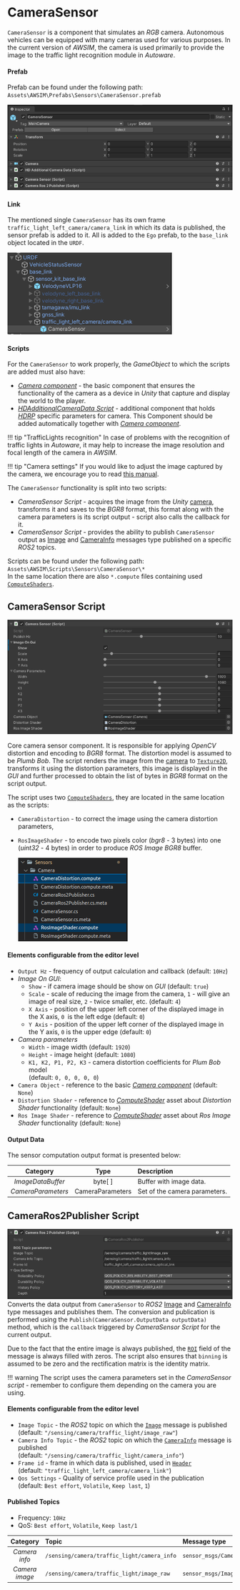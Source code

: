 # CameraSensor
`CameraSensor` is a component that simulates an *RGB* camera. Autonomous vehicles can be equipped with many cameras used for various purposes. In the current version of *AWSIM*, the camera is used primarily to provide the image to the traffic light recognition module in *Autoware*.

#### Prefab
Prefab can be found under the following path:<br> `Assets\AWSIM\Prefabs\Sensors\CameraSensor.prefab`

![components](components.png)

#### Link
The mentioned single `CameraSensor` has its own frame `traffic_light_left_camera/camera_link` in which its data is published, the sensor prefab is added to it. 
All is added to the `Ego` prefab, to the `base_link` object located in the `URDF`.

![link](link.png)


#### Scripts

For the `CameraSensor` to work properly, the *GameObject* to which the scripts are added must also have:

- [*Camera component*](https://docs.unity3d.com/Manual/class-Camera.html) - the basic component that ensures the functionality of the camera as a device in *Unity* that capture and display the world to the player.
- [*HDAdditionalCameraData Script*](https://docs.unity3d.com/Packages/com.unity.render-pipelines.high-definition@13.1/api/UnityEngine.Rendering.HighDefinition.HDAdditionalCameraData.html) - additional component that holds [*HDRP*](https://docs.unity3d.com/Packages/com.unity.render-pipelines.high-definition@16.0/manual/index.html) specific parameters for camera. This Component should be added automatically together with [*Camera component*](https://docs.unity3d.com/Manual/class-Camera.html).

!!! tip "TrafficLights recognition"
    In case of problems with the recognition of traffic lights in *Autoware*, it may help to increase the image resolution and focal length of the camera in *AWSIM*.

!!! tip "Camera settings"
    If you would like to adjust the image captured by the camera, we encourage you to read [this manual](https://docs.unity3d.com/Packages/com.unity.render-pipelines.high-definition@11.0/manual/HDRP-Camera.html).


The `CameraSensor` functionality is split into two scripts:

- *CameraSensor Script* - acquires the image from the *Unity* [camera](https://docs.unity3d.com/ScriptReference/Camera.html), transforms it and saves to the  *BGR8* format, this format along with the camera parameters is its script output - script also calls the callback for it.
- *CameraSensor Script* - provides the ability to publish `CameraSensor` output as [Image](https://docs.ros2.org/latest/api/sensor_msgs/msg/Image.html) and [CameraInfo](https://docs.ros2.org/latest/api/sensor_msgs/msg/CameraInfo.html) messages type published on a specific *ROS2* topics.


Scripts can be found under the following path:<br>`Assets\AWSIM\Scripts\Sensors\CameraSensor\*`<br>
In the same location there are also `*.compute` files containing used [`ComputeShaders`](https://docs.unity3d.com/ScriptReference/ComputeShader.html).

## CameraSensor Script
![script](script.png)

Core camera sensor component. It is responsible for applying *OpenCV* distortion and encoding to *BGR8* format. The distortion model is assumed to be *Plumb Bob*. The script renders the image from the [camera](https://docs.unity3d.com/ScriptReference/Camera.html) to [`Texture2D`](https://docs.unity3d.com/ScriptReference/Texture2D.html), transforms it using the distortion parameters, this image is displayed in the *GUI* and further processed to obtain the list of bytes in *BGR8* format on the script output.

The script uses two [`ComputeShaders`](https://docs.unity3d.com/ScriptReference/ComputeShader.html), they are located in the same location as the scripts:

- `CameraDistortion` - to correct the image using the camera distortion parameters,
- `RosImageShader` - to encode two pixels color (*bgr8* - 3 bytes) into one (*uint32* - 4 bytes) in order to produce *ROS Image* *BGR8* buffer. 

    ![compute](compute.png)

#### Elements configurable from the editor level

- `Output Hz` - frequency of output calculation and callback (default: `10Hz`)
- *Image On GUI*:
    - `Show` - if camera image should be show on *GUI* (default: `true`)
    - `Scale` - scale of reducing the image from the camera, `1` - will give an image of real size, `2` - twice smaller, etc. (default: `4`)
    - `X Axis` - position of the upper left corner of the displayed image in the X axis, `0 `is the left edge (default: `0`)
    - `Y Axis` - position of the upper left corner of the  displayed image in the Y axis, `0` is the upper edge (default: `0`)
- *Camera parameters*
    - `Width` - image width (default: `1920`)
    - `Height` - image height (default: `1080`)
    - `K1, K2, P1, P2, K3` - camera distortion coefficients for *Plum Bob* model<br>(default: `0, 0, 0, 0, 0`)
- `Camera Object` -  reference to the basic [*Camera component*](https://docs.unity3d.com/Manual/class-Camera.html) (default: `None`)
- `Distortion Shader` - reference to [*ComputeShader*](https://docs.unity3d.com/ScriptReference/ComputeShader.html) asset about *Distortion Shader* functionality (default: `None`)
- `Ros Image Shader` - reference to [*ComputeShader*](https://docs.unity3d.com/ScriptReference/ComputeShader.html) asset about *Ros Image Shader* functionality
(default: `None`)

#### Output Data

The sensor computation output format is presented below:

|      Category      |       Type       | Description                   |
| :----------------: | :--------------: | :---------------------------- |
| *ImageDataBuffer*  |     byte[ ]      | Buffer with image data.       |
| *CameraParameters* | CameraParameters | Set of the camera parameters. |

## CameraRos2Publisher Script 
![script_ros2](script_ros2.png)
Converts the data output from `CameraSensor` to *ROS2* [Image](https://docs.ros2.org/latest/api/sensor_msgs/msg/Image.html) 
and [CameraInfo](https://docs.ros2.org/latest/api/sensor_msgs/msg/CameraInfo.html) type messages and publishes them. 
The conversion and publication is performed using the `Publish(CameraSensor.OutputData outputData)` method,
which is the `callback` triggered by *CameraSensor Script* for the current output.

 Due to the fact that the entire image is always published, the [`ROI`](https://docs.ros2.org/latest/api/sensor_msgs/msg/RegionOfInterest.html) field of the message is always filled with zeros. The script also ensures that `binning` is assumed to be zero and the rectification matrix is the identity matrix. 

!!! warning
    The script uses the camera parameters set in the *CameraSensor script* - remember to configure them depending on the camera you are using.

#### Elements configurable from the editor level

- `Image Topic` - the *ROS2* topic on which the [`Image`](https://docs.ros2.org/latest/api/sensor_msgs/msg/Image.html) message is published<br>(default: `"/sensing/camera/traffic_light/image_raw"`)
- `Camera Info Topic` - the *ROS2* topic on which the [`CameraInfo`](https://docs.ros2.org/latest/api/sensor_msgs/msg/CameraInfo.html) message is published<br>(default: `"/sensing/camera/traffic_light/camera_info"`)
- `Frame id` - frame in which data is published, used in [`Header`](https://docs.ros2.org/latest/api/std_msgs/msg/Header.html)<br>(default: `"traffic_light_left_camera/camera_link"`)
- `Qos Settings` - Quality of service profile used in the publication<br>(default: `Best effort`, `Volatile`, `Keep last`, `1`)

#### Published Topics

- Frequency: `10Hz`
- QoS: `Best effort`, `Volatile`, `Keep last/1`

|    Category    | Topic                                       | Message type             |               `frame_id`                |
| :------------: | :------------------------------------------ | :----------------------- | :-------------------------------------: |
| *Camera info*  | `/sensing/camera/traffic_light/camera_info` | `sensor_msgs/CameraInfo` | `traffic_light_left_camera/camera_link` |
| *Camera image* | `/sensing/camera/traffic_light/image_raw`   | `sensor_msgs/Image`      | `traffic_light_left_camera/camera_link` |
